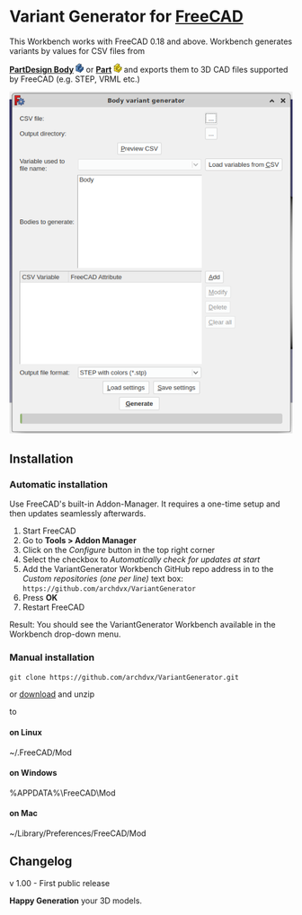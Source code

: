 # Variant Generator for [FreeCAD](https://www.freecadweb.org/)

This Workbench works with FreeCAD 0.18 and above.
Workbench generates variants by values for CSV files from

[**PartDesign Body**](https://wiki.freecadweb.org/PartDesign_Body) ![Body](doc/body.png)
or
[**Part**](https://wiki.freecadweb.org/Std_Part) ![Part](doc/part.png)
and exports them to 3D CAD files supported by FreeCAD (e.g. STEP, VRML etc.)

![Screenshot](doc/screenshot.png)

## Installation

### Automatic installation

Use FreeCAD's built-in Addon-Manager. It requires a one-time setup and then updates seamlessly afterwards.

1. Start FreeCAD
2. Go to **Tools > Addon Manager**  
3. Click on the _Configure_ button in the top right corner
4. Select the checkbox to _Automatically check for updates at start_
5. Add the VariantGenerator Workbench GitHub repo address in to the _Custom repositories (one per line)_ text box:  
`https://github.com/archdvx/VariantGenerator`
6. Press **OK**
7. Restart FreeCAD

Result: You should see the VariantGenerator Workbench available in the Workbench drop-down menu.

### Manual installation

`git clone https://github.com/archdvx/VariantGenerator.git`

or [download](https://github.com/archdvx/VariantGenerator/archive/refs/heads/master.zip) and unzip

to

#### on Linux
~/.FreeCAD/Mod
#### on Windows
%APPDATA%\FreeCAD\Mod
#### on Mac
~/Library/Preferences/FreeCAD/Mod

## Changelog

v 1.00 - First public release

**Happy Generation** your 3D models.
